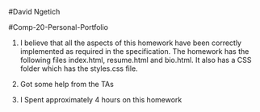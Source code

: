 #David Ngetich

#Comp-20-Personal-Portfolio

1. I believe that all the aspects of this homework have been correctly
implemented as required in the specification.
The homework has the following files index.html, resume.html and bio.html.
It also has a CSS folder which has the styles.css file.

2. Got some help from the TAs

3. I Spent approximately 4 hours on this homework
